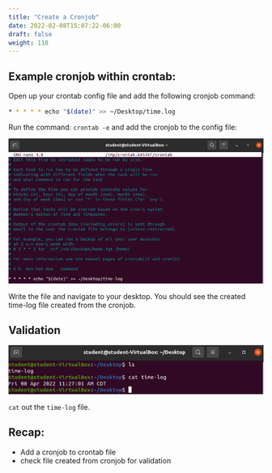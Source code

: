```yaml
---
title: "Create a Cronjob"
date: 2022-02-08T15:07:22-06:00
draft: false
weight: 110
---
```


## Example cronjob within crontab:

Open up your crontab config file and add the following cronjob command:

```bash
* * * * * echo "$(date)" >> ~/Desktop/time.log
```

Run the command: `crontab -e` and add the cronjob to the config file:

![crontab-time-log](pictures/crontab-time-log.png?classes=border)

Write the file and navigate to your desktop. You should see the created time-log file created from the cronjob.

## Validation

![time-log-validation](pictures/time-log-validation.png?classes=border)

`cat` out the `time-log` file.

## Recap:
- Add a cronjob to crontab file
- check file created from cronjob for validation

